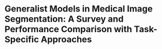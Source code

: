 # Generalist Models in Medical Image Segmentation: A Survey and Performance Comparison with Task-Specific Approaches


